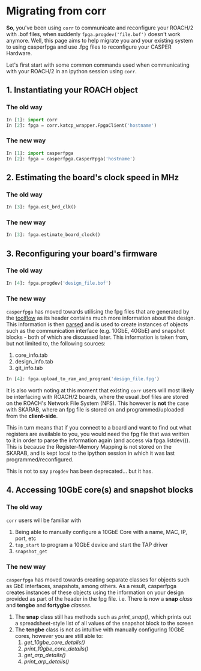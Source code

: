 # Migrating from corr

**So**, you've been using `corr` to communicate and reconfigure your ROACH/2 with .bof files, when suddenly `fpga.progdev('file.bof')` doesn't work anymore. Well, this page aims to help migrate you and your existing system to using casperfpga and use .fpg files to reconfigure your CASPER Hardware.

Let's first start with some common commands used when communicating with your ROACH/2 in an ipython session using `corr`.

## 1. Instantiating your ROACH object ##

### The old way ###
```python
In [1]: import corr
In [2]: fpga = corr.katcp_wrapper.FpgaClient('hostname')
```

### The new way ###
```python
In [1]: import casperfpga
In [2]: fpga = casperfpga.CasperFpga('hostname')
```

## 2. Estimating the board's clock speed in MHz ##

### The old way ###
```python
In [3]: fpga.est_brd_clk()
```

### The new way ###
```python
In [3]: fpga.estimate_board_clock()
```

## 3. Reconfiguring your board's firmware ##

### The old way ###
```python
In [4]: fpga.progdev('design_file.bof')
```

### The new way ###
`casperfpga` has moved towards utilising the fpg files that are generated by the [toolflow](https://github.com/casper-astro/mlib_devel) as its header contains much more information about the design. This information is then [parsed](https://github.com/ska-sa/casperfpga/wiki/API-Documentation#get_system_information) and is used to create instances of objects such as the communication interface (e.g. 10GbE, 40GbE) and snapshot blocks - both of which are discussed later. This information is taken from, but not limited to, the following sources:
1. core_info.tab
2. design_info.tab
3. git_info.tab

```python
In [4]: fpga.upload_to_ram_and_program('design_file.fpg')
```

It is also worth noting at this moment that existing `corr` users will most likely be interfacing with ROACH/2 boards, where the usual .bof files are stored on the ROACH's Network File System (NFS). This however is **not** the case with SKARAB, where an fpg file is stored on and programmed/uploaded from the **client-side**. 

This in turn means that if you connect to a board and want to find out what registers are available to you, you would need the fpg file that was written to it in order to parse the information again (and access via fpga.listdev()). This is because the Register-Memory Mapping is not stored on the SKARAB, and is kept local to the ipython session in which it was last programmed/reconfigured.

This is not to say `progdev` has been deprecated... but it has.

## 4. Accessing 10GbE core(s) and snapshot blocks ##

### The old way ###

`corr` users will be familiar with
1. Being able to manually configure a 10GbE Core with a name, MAC, IP, port, etc
2. `tap_start` to program a 10GbE device and start the TAP driver
3. `snapshot_get` 


### The new way ###

`casperfpga` has moved towards creating separate classes for objects such as GbE interfaces, snapshots, among others. As a result, casperfpga creates instances of these objects using the information on your design provided as part of the header in the fpg file. i.e. There is now a **snap** *class* and **tengbe** and **fortygbe** *classes*.

1. The **snap** class still has methods such as *print_snap()*, which prints out a spreadsheet-style list of all values of the snapshot block to the screen
2. The **tengbe** class is not as intuitive with manually configuring 10GbE cores, however you are still able to:
   1. *get_10gbe_core_details()*
   2. *print_10gbe_core_details()*
   3. *get_arp_details()*
   4. *print_arp_details()*



